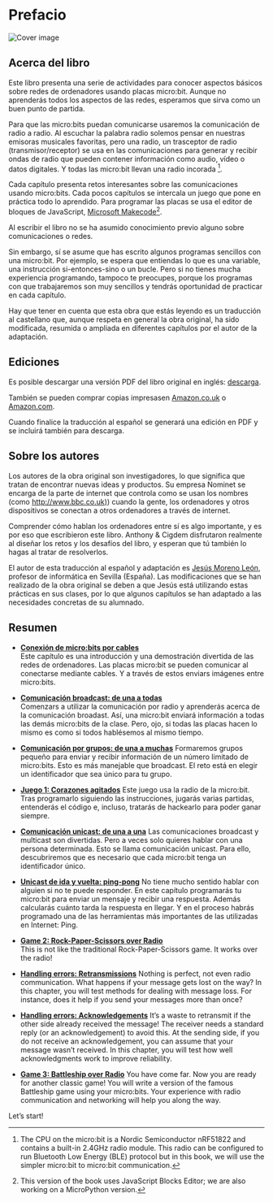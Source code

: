 Prefacio
========

![Cover image](introduction/cover.png)

Acerca del libro
------------------------------------

Este libro presenta una serie de actividades para conocer aspectos básicos sobre redes de ordenadores usando placas micro:bit. Aunque no aprenderás todos los aspectos de las redes, esperamos que sirva como un buen punto de partida.

Para que las micro:bits puedan comunicarse usaremos la comunicación de radio a radio. Al escuchar la palabra radio solemos pensar en nuestras emisoras musicales favoritas, pero una radio, un trasceptor de radio (transmisor/receptor) se usa en las comunicaciones para generar y recibir ondas de radio que pueden contener información como audio, vídeo o datos digitales. Y todas las micro:bit llevan una radio incorada [^1].

Cada capítulo presenta retos interesantes sobre las comunicaciones usando micro:bits. Cada pocos capítulos se intercala un juego que pone en práctica todo lo aprendido. Para programar las placas se usa el editor de bloques de JavaScript, [Microsoft Makecode](https://makecode.microbit.org/)[^2]. 

Al escribir el libro no se ha asumido conocimiento previo alguno sobre comunicaciones o redes. 

Sin embargo, sí se asume que has escrito algunos programas sencillos con una micro:bit. Por ejemplo, se espera que entiendas lo que es una variable, una instrucción si-entonces-sino o un bucle. Pero si no tienes mucha experiencia programando, tampoco te preocupes, porque los programas con que trabajaremos son muy sencillos y tendrás oportunidad de practicar en cada capítulo.

Hay que tener en cuenta que esta obra que estás leyendo es un traducción al castellano que, aunque respeta en general la obra original, ha sido modificada, resumida o ampliada en diferentes capítulos por el autor de la adaptación.


Ediciones
---------

Es posible descargar una versión PDF del libro original en inglés: [descarga](https://microbit.nominetresearch.uk/networking-book-pdf/networking_with_the_microbit.pdf).

También se pueden comprar copias impresasen [Amazon.co.uk](https://www.amazon.co.uk/Networking-micro-bit-Anthony-Kirby/dp/1973396769) o [Amazon.com](https://www.amazon.com/Networking-micro-bit-Anthony-Kirby/dp/1973396769). 

Cuando finalice la traducción al español se generará una edición en PDF y se incluirá también para descarga.



Sobre los autores
-----------------

Los autores de la obra original son investigadores, lo que significa que tratan de encontrar nuevas ideas y productos. Su empresa Nominet se encarga de la parte de internet que controla como se usan los nombres (como
[http://www.bbc.co.uk)](http://www.bbc.co.uk)) cuando la gente, los ordenadores y otros dispositivos se conectan a otros ordenadores a través de internet. 

Comprender cómo hablan los ordenadores entre sí es algo importante, y es por eso que escribieron este libro. Anthony & Cigdem disfrutaron realmente al diseñar los retos y los desafíos del libro, y esperan que tú también lo hagas al tratar de resolverlos.

El autor de esta traducción al español y adaptación es [Jesús Moreno León](http://jemole.me/), profesor de informática en Sevilla (España). Las modificaciones que se han realizado de la obra original se deben a que Jesús está utilizando estas prácticas en sus clases, por lo que algunos capítulos se han adaptado a las necesidades concretas de su alumnado.


Resumen
-------

- [**Conexión de micro:bits por cables**](wiredcommunication/wiredcommunication.md)  
    Este capítulo es una introducción y una demostración divertida de las redes de ordenadores. Las placas micro:bit se pueden comunicar al conectarse mediante cables. Y a través de estos enviars imágenes entre micro:bits.

- [**Comunicación broadcast: de una a todas**](broadcast/broadcast.md)  
    Comenzars a utilizar la comunicación por radio y aprenderás acerca de la comunicación broadast. Así, una micro:bit enviará información a todas las demás micro:bits de la clase. Pero, ojo, si todas las placas hacen lo mismo es como si todos hablésemos al mismo tiempo.

- [**Comunicación por grupos: de una a muchas**](groupcommunication/groupcommunication.md)
    Formaremos grupos pequeño para enviar y recibir información de un número limitado de micro:bits. Esto es más manejable que broadcast. El reto está en elegir un identificador que sea único para tu grupo.

- [**Juego 1: Corazones agitados**](shakeydonkey/shakeydonkey.md)
    Este juego usa la radio de la micro:bit. Tras programarlo siguiendo las instrucciones, jugarás varias partidas, entenderás el código e, incluso, tratarás de hackearlo para poder ganar siempre.

- [**Comunicación unicast: de una a una**](unicast/unicast.md)
    Las comunicaciones broadcast y multicast son divertidas. Pero a veces solo quieres hablar con una persona determinada. Esto se llama comunicación unicast. Para ello, descubriremos que es necesario que cada micro:bit tenga un identificador único.

- [**Unicast de ida y vuelta: ping-pong**](twowayunicast/twowayunicast.md)
    No tiene mucho sentido hablar con alguien si no te puede responder. En este capítulo programarás tu micro:bit para enviar un mensaje y recibir una respuesta. Además calcularás cuánto tarda la respuesta en llegar. Y en el proceso habrás programado una de las herramientas más importantes de las utilizadas en Internet: Ping.

- [**Game 2: Rock-Paper-Scissors over Radio**](rockpaperscissors/rockpaperscissors.md)  
    This is not like the traditional Rock-Paper-Scissors game. It
    works over the radio!

- [**Handling errors: Retransmissions**](retransmissions/retransmissions.md)
     Nothing is perfect, not even radio communication. What happens if
    your message gets lost on the way? In this chapter, you will test
    methods for dealing with message loss. For instance, does it help if
    you send your messages more than once?

- [**Handling errors: Acknowledgements**](acknowledgements/acknowledgements.md)
    It’s a waste to retransmit if the other side already received the message! The receiver needs a
    standard reply (or an acknowledgement) to avoid this. At the sending side, if you do not receive an
    acknowledgement, you can assume that your message wasn’t received. In this chapter, you will test
    how well acknowledgments work to improve reliability.

- [**Game 3: Battleship over Radio**](battleship/battleship.md)
    You have come far. Now you are ready for another classic game!
    You will write a version of the famous Battleship game using
    your micro:bits. Your experience with radio communication and
    networking will help you along the way.

Let’s start!

[^1]: The CPU on the micro:bit is a Nordic Semiconductor nRF51822 and contains a built-in 2.4GHz radio module. This radio can be configured to run Bluetooth Low Energy
(BLE) protocol but in this book, we will use the simpler micro:bit to micro:bit communication.

[^2]: This version of the book uses JavaScript Blocks Editor; we are also working on a MicroPython version.
